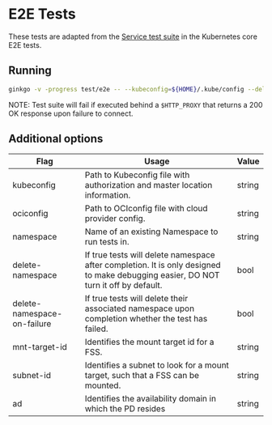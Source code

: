 # E2E Tests

These tests are adapted from the [Service test suite][1] in the Kubernetes core
E2E tests.

## Running

```bash
ginkgo -v -progress test/e2e -- --kubeconfig=${HOME}/.kube/config --delete-namespace=false
```

NOTE: Test suite will fail if executed behind a `$HTTP_PROXY` that returns a
200 OK response upon failure to connect.

## Additional options

|Flag | Usage | Value |
|---|---|---|
|kubeconfig|Path to Kubeconfig file with authorization and master location information.| string|
|ociconfig|Path to OCIconfig file with cloud provider config.|string|
|namespace| Name of an existing Namespace to run tests in.| string|
|delete-namespace|If true tests will delete namespace after completion. It is only designed to make debugging easier, DO NOT turn it off by default.| bool|
|delete-namespace-on-failure|If true tests will delete their associated namespace upon completion whether the test has failed.|bool|
|mnt-target-id| Identifies the mount target id for a FSS.|string|
|subnet-id| Identifies a subnet to look for a mount target, such that a FSS can be mounted.|string|
|ad| Identifies the availability domain in which the PD resides|string|

[1]: https://github.com/kubernetes/kubernetes/blob/0cb15453dae92d8be66cf42e6c1b04e21a2d0fb6/test/e2e/network/service.go
